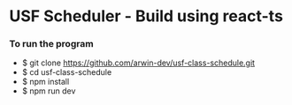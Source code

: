 # USF Scheduler - Build using react-ts

### To run the program
- $ git clone https://github.com/arwin-dev/usf-class-schedule.git
- $ cd usf-class-schedule
- $ npm install
- $ npm run dev

